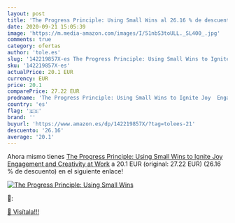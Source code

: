 ```yaml
---
layout: post
title: 'The Progress Principle: Using Small Wins al 26.16 % de descuento'
date: 2020-09-21 15:05:39
image: 'https://m.media-amazon.com/images/I/51nbS3toULL._SL400_.jpg'
comments: true
category: ofertas
author: 'tole.es'
slug: '142219857X-es The Progress Principle: Using Small Wins to Ignite Joy...'
sku: '142219857X-es'
actualPrice: 20.1 EUR
currency: EUR
price: 20.1
comparePrice: 27.22 EUR
prodname: 'The Progress Principle: Using Small Wins to Ignite Joy  Engagement  and Creativity at Work'
country: 'es'
flag: '🇪🇸'
brand: ''
buyurl: 'https://www.amazon.es/dp/142219857X/?tag=tolees-21'
descuento: '26.16'
average: '20.1'
---
```


Ahora mismo tienes [The Progress Principle: Using Small Wins to Ignite Joy  Engagement  and Creativity at Work](https://www.amazon.es/dp/142219857X/?tag=tolees-21) a 20.1 EUR (original: 27.22 EUR) (26.16 %  de descuento) en el siguiente enlace!

[![The Progress Principle: Using Small Wins](https://m.media-amazon.com/images/I/51nbS3toULL._SL400_.jpg)](https://www.amazon.es/dp/142219857X/?tag=tolees-21)

🔎:


[🛒 Visítala!!!](https://www.amazon.es/dp/142219857X/?tag=tolees-21)
